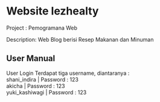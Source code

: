 # Website lezhealty 
Project : Pemogramana Web

Description: Web Blog berisi Resep Makanan dan Minuman <br>

## User Manual
User Login
Terdapat tiga username, diantaranya : <br />
shani_indira        |       Password : 123 <br />
akicha              |       Password : 123 <br />
yuki_kashiwagi      |       Password : 123 <br />
